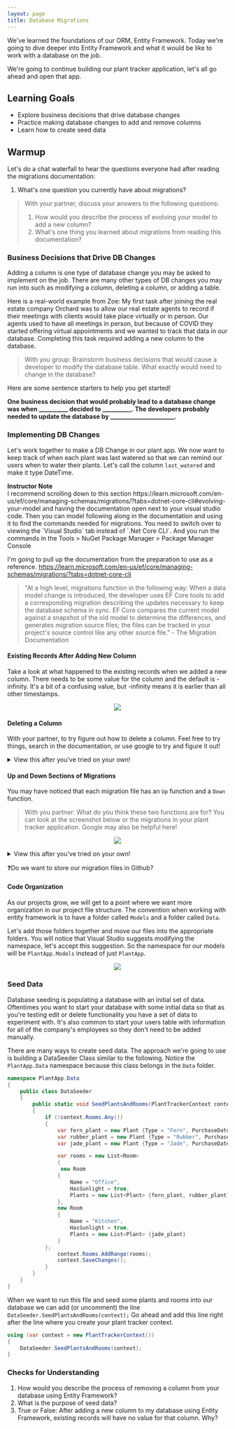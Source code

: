 ```yaml
---
layout: page
title: Database Migrations
---
```


We've learned the foundations of our ORM, Entity Framework. Today we're going to dive deeper into Entity Framework and what it would be like to work with a database on the job. 

We're going to continue building our plant tracker application, let's all go ahead and open that app.

## Learning Goals
- Explore business decisions that drive database changes
- Practice making database changes to add and remove columns
- Learn how to create seed data

## Warmup

Let's do a chat waterfall to hear the questions everyone had after reading the migrations documentation:
1. What's one question you currently have about migrations?

> With your partner, discuss your answers to the following questions:
> 1. How would you describe the process of evolving your model to add a new column?
> 1. What's one thing you learned about migrations from reading this documentation?

### Business Decisions that Drive DB Changes

Adding a column is one type of database change you may be asked to implement on the job. There are many other types of DB changes you may run into such as modifying a column, deleting a column, or adding a table.

Here is a real-world example from Zoe: My first task after joining the real estate company Orchard was to allow our real estate agents to record if their meetings with clients would take place virtually or in person. Our agents used to have all meetings in person, but because of COVID they started offering virtual appointments and we wanted to track that data in our database. Completing this task required adding a new column to the database.

> With you group: Brainstorm business decisions that would cause a developer to modify the database table. What exactly would need to change in the database?

Here are some sentence starters to help you get started!

**One business decision that would probably lead to a database change was when __________ decided to __________. The developers probably needed to update the database by ______________________.**

### Implementing DB Changes

Let's work together to make a DB Change in our plant app. We now want to keep track of when each plant was last watered so that we can remind our users when to water their plants. Let's call the column `last_watered` and make it type DateTime.

<aside class="instructor-notes">
    <p><strong>Instructor Note</strong><br>I recommend scrolling down to this section https://learn.microsoft.com/en-us/ef/core/managing-schemas/migrations/?tabs=dotnet-core-cli#evolving-your-model and having the documentation open next to your visual studio code. Then you can model following along in the documentation and using it to find the commands needed for migrations. You need to switch over to viewing the `Visual Studio` tab instead of `.Net Core CLI`. And you run the commands in the Tools > NuGet Package Manager > Package Manager Console</p>
</aside>

I'm going to pull up the documentation from the preparation to use as a reference. https://learn.microsoft.com/en-us/ef/core/managing-schemas/migrations/?tabs=dotnet-core-cli

>"At a high level, migrations function in the following way:
>When a data model change is introduced, the developer uses EF Core tools to add a corresponding migration describing the updates necessary to keep the database schema in sync. EF Core compares the current model against a snapshot of the old model to determine the differences, and generates migration source files; the files can be tracked in your project's source control like any other source file." - The Migration Documentation

#### Existing Records After Adding New Column

Take a look at what happened to the existing records when we added a new column. There needs to be some value for the column and the default is -infinity. It's a bit of a confusing value, but -infinity means it is earlier than all other timestamps.

<p align='center'>
  <img src='/assets/images/module2/Week5/new_column_infinity.png'>
</p>

#### Deleting a Column

With your partner, to try figure out how to delete a column. Feel free to try things, search in the documentation, or use google to try and figure it out!

<details><summary>View this after you've tried on your own!</summary>
The data that existed in that column will be lost, but deleting the column only requires removing the field from the model, making a migration, and updating the database to apply that migration.

While this guide is for a SQLite database (another type of SQL database), the process is the same when using postgreSQL. https://www.learnentityframeworkcore5.com/whats-new-in-ef-core-5/drop-column-from-sqlite-database
</details>

#### Up and Down Sections of Migrations

You may have noticed that each migration file has an `Up` function and a `Down` function.

> With you partner: What do you think these two functions are for? You can look at the screenshot below or the migrations in your plant tracker application. Google may also be helpful here!

<p align='center'>
  <img src='/assets/images/module2/Week5/migration_up_and_down.png'>
</p>

<details><summary>View this after you've tried on your own!</summary>

The `up` function is the instructions for how to update the database when running `update-database`. 

The `down` function is the instructions for how to undo the changes made in this migration. It's uncommon to need to do this, but the option is available to undo a migration and revert to how the database looked before.

</details>

❓Do we want to store our migration files in Github?

#### Code Organization

As our projects grow, we will get to a point where we want more organization in our project file structure. The convention when working with entity framework is to have a folder called `Models` and a folder called `Data`. 

Let's add those folders together and move our files into the appropriate folders. You will notice that Visual Studio suggests modifying the namespace, let's accept this suggestion. So the namespace for our models will be `PlantApp.Models` instead of just `PlantApp`.

<p align='center'>
  <img src='/assets/images/module2/Week5/folder_structure.png'>
</p>

### Seed Data

Database seeding is populating a database with an initial set of data. Oftentimes you want to start your database with some initial data so that as you're testing edit or delete functionality you have a set of data to experiment with. It's also common to start your users table with information for all of the company's employees so they don't need to be added manually.

There are many ways to create seed data. The approach we're going to use is building a DataSeeder Class similar to the following. Notice the `PlantApp.Data` namespace because this class belongs in the `Data` folder.

<!-- Instructor note, there may be a nicer way to get these dates working, but this works and so I'm going to leave it for now. -->
```C#
namespace PlantApp.Data
{
    public class DataSeeder
    {
        public static void SeedPlantsAndRooms(PlantTrackerContext context)
        {
            if (!context.Rooms.Any())
            {
                var fern_plant = new Plant {Type = "Fern", PurchaseDate = DateTime.Parse("1975-06-15T13:45:30-07:00").ToUniversalTime()};
                var rubber_plant = new Plant {Type = "Rubber", PurchaseDate = DateTime.Parse("2021-01-15T11:45:02-07:00").ToUniversalTime()};
                var jade_plant = new Plant {Type = "Jade", PurchaseDate = DateTime.Parse("2021-01-15T11:45:02-07:00").ToUniversalTime()};

                var rooms = new List<Room>
                {
                 new Room
                {
                    Name = "Office",
                    HasSunlight = true,
                    Plants = new List<Plant> {fern_plant, rubber_plant}
                },
                new Room
                {
                    Name = "Kitchen",
                    HasSunlight = true,
                    Plants = new List<Plant> {jade_plant}
                }
            };
                context.Rooms.AddRange(rooms);
                context.SaveChanges();
            }
        }
    }
}
```

When we want to run this file and seed some plants and rooms into our database we can add (or uncomment) the line `DataSeeder.SeedPlantsAndRooms(context);` Go ahead and add this line right after the line where you create your plant tracker context.

```C#
using (var context = new PlantTrackerContext())
{
    DataSeeder.SeedPlantsAndRooms(context);
}
```

### Checks for Understanding
1. How would you describe the process of removing a column from your database using Entity Framework?
1. What is the purpose of seed data?
1. True or False: After adding a new column to my database using Entity Framework, existing records will have no value for that column. Why?